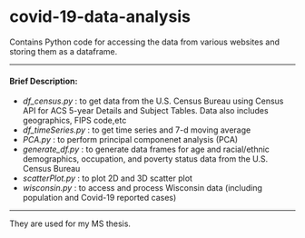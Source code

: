 # covid-19-data-analysis

Contains Python code for accessing the data from various websites and storing them as a dataframe.


-----

#### Brief Description:
- *df_census.py* : to get data from the U.S. Census Bureau using Census API for ACS 5-year Details and Subject Tables. Data also includes geographics, FIPS code,etc
- *df_timeSeries.py* : to get time series and 7-d moving average 
- *PCA.py* : to perform principal componenet analysis (PCA) 
- *generate_df.py* : to generate data frames for age and racial/ethnic demographics, occupation, and poverty status data from the U.S. Census Bureau 
- *scatterPlot.py* : to plot 2D and 3D scatter plot
- *wisconsin.py* : to access and process Wisconsin data (including population and Covid-19 reported cases)


------

They are used for my MS thesis.

